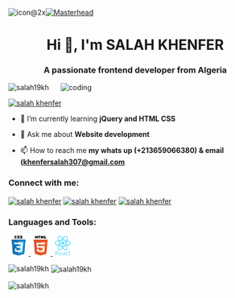 ![icon@2x](https://github.com/SALAH19KH/SALAH19KH/assets/121130191/547c00cb-fdda-4e19-9170-e27e2fd3f3bb)[![Masterhead](https://th.bing.com/th/id/R.75ea38495d3a5bc0c90316b57f9bbfb5?rik=CKmgcCEhXQE1OA&riu=http%3a%2f%2fwww.pramukhdigital.com%2fwp-content%2fuploads%2f2018%2f07%2fNew-PNC-Animated-Banners.gif&ehk=fs6XGSkrODbDz9LuU2tZgUw5aQd76DxwLvAaGpktUZI%3d&risl=&pid=ImgRaw&r=0)](https://salah19kh.io)
<h1 align="center">Hi 👋, I'm SALAH KHENFER</h1>
<h3 align="center">A passionate frontend developer from Algeria</h3>

<img align="right" src="https://cdn.dribbble.com/users/1162077/screenshots/3848914/programmer.gif" alt="coding" width="400">


<p align="left"> <img src="https://komarev.com/ghpvc/?username=salah19kh&label=Profile%20views&color=0e75b6&style=flat" alt="salah19kh" /> </p>

<p align="left"> <a href="https://twitter.com/salah khenfer" target="blank"><img src="https://img.shields.io/twitter/follow/salah khenfer?logo=twitter&style=for-the-badge" alt="salah khenfer" /></a> </p>

- 🌱 I’m currently learning **jQuery and HTML CSS**

- 💬 Ask me about **Website development**

- 📫 How to reach me **my whats up (+213659066380) & email (khenfersalah307@gmail.com**

<h3 align="left">Connect with me:</h3>
<p align="left">
<a href="https://twitter.com/khenfer_salah" target="blank"><img align="center" src="https://raw.githubusercontent.com/rahuldkjain/github-profile-readme-generator/master/src/images/icons/Social/twitter.svg" alt="salah khenfer" height="30" width="40" /></a>
<a href="https://www.linkedin.com/in/salah-khenfer-0a3670247/" target="blank"><img align="center" src="https://raw.githubusercontent.com/rahuldkjain/github-profile-readme-generator/master/src/images/icons/Social/linked-in-alt.svg" alt="salah khenfer" height="30" width="40" /></a>
<a href="https://www.instagram.com/salahkhenfer/" target="blank"><img align="center" src="https://raw.githubusercontent.com/rahuldkjain/github-profile-readme-generator/master/src/images/icons/Social/instagram.svg" alt="salah khenfer" height="30" width="40" /></a>
</p>

<h3 align="left">Languages and Tools:</h3>
<p align="left"> <a href="https://www.w3schools.com/css/" target="_blank" rel="noreferrer"> <img src="https://raw.githubusercontent.com/devicons/devicon/master/icons/css3/css3-original-wordmark.svg" alt="css3" width="40" height="40"/> </a> <a href="https://www.w3.org/html/" target="_blank" rel="noreferrer"> <img src="https://raw.githubusercontent.com/devicons/devicon/master/icons/html5/html5-original-wordmark.svg" alt="html5" width="40" height="40"/> </a> <a href="https://reactjs.org/" target="_blank" rel="noreferrer"> <img src="https://raw.githubusercontent.com/devicons/devicon/master/icons/react/react-original-wordmark.svg" alt="react" width="40" height="40"/> </a> </p>

<p><img align="left" src="https://github.com/SALAH19KH" alt="salah19kh" /></p>

<p>&nbsp;<img align="center" src="https://github-readme-stats.vercel.app/api?username=salah19kh&show_icons=true&locale=en" alt="salah19kh" /></p>

<p><img align="center" src="https://github-readme-streak-stats.herokuapp.com/?user=salah19kh&" alt="salah19kh" /></p>
